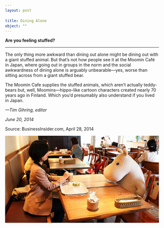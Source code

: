 ```yaml
---
layout: post

title: Dining Alone
object: ""
---
```

**Are you feeling stuffed?**

****

The only thing more awkward than dining out alone might be dining out with a giant stuffed animal. But that’s not how people see it at the Moomin Café in Japan, where going out in groups in the norm and the social awkwardness of dining alone is arguably unbearable—yes, worse than sitting across from a giant stuffed bear.

The Moomin Cafe supplies the stuffed animals, which aren’t actually teddy-bears but, well, Moomins—hippo-like cartoon characters created nearly 70 years ago in Finland. Which you’d presumably also understand if you lived in Japan.

*—Tim Gihring, editor*

*June 20, 2014*

Source: BusinessInsider.com, April 28, 2014

![](../images/14-06-20_2007.100_DiningAloneEDIT-1.jpg)
